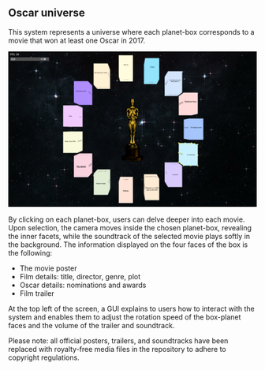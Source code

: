 ## Oscar universe

This system represents a universe where each planet-box corresponds to a movie that won at least one Oscar in 2017. 

![Oscar universe with movies that won at least one Oscar in 2017](oscar-universe.png)

By clicking on each planet-box, users can delve deeper into each movie. Upon selection, the camera moves inside the chosen planet-box, revealing the inner facets, while the soundtrack of the selected movie plays softly in the background. The information displayed on the four faces of the box is the following:  
* The movie poster
* Film details: title, director, genre, plot
* Oscar details: nominations and awards
* Film trailer
  
At the top left of the screen, a GUI explains to users how to interact with the system and enables them to adjust the rotation speed of the box-planet faces and the volume of the trailer and soundtrack.

Please note: all official posters, trailers, and soundtracks have been replaced with royalty-free media files in the repository to adhere to copyright regulations.

